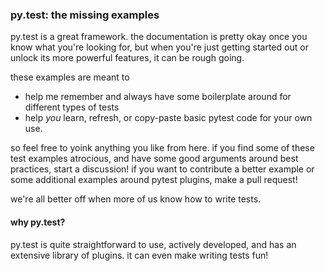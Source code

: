 ### py.test: the missing examples

py.test is a great framework. the documentation is pretty okay once you know what you're looking for, but when you're just getting started out or unlock its more powerful features, it can be rough going.

these examples are meant to 

* help me remember and always have some boilerplate around for different types of tests
* help *you* learn, refresh, or copy-paste basic pytest code for your own use.

so feel free to yoink anything you like from here. if you find some of these test examples atrocious, and have some good arguments around best practices, start a discussion! if you want to contribute a better example or some additional examples around pytest plugins, make a pull request! 

we're all better off when more of us know how to write tests.

#### why py.test?

py.test is quite straightforward to use, actively developed, and has an extensive library of plugins. it can even make writing tests fun!


